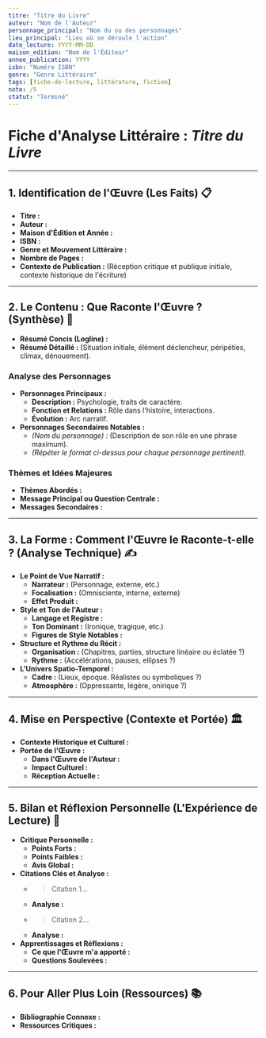 ```yaml
---
titre: "Titre du Livre"
auteur: "Nom de l'Auteur"
personnage_principal: "Nom du ou des personnages"
lieu_principal: "Lieu où se déroule l'action"
date_lecture: YYYY-MM-DD
maison_edition: "Nom de l'Éditeur"
annee_publication: YYYY
isbn: "Numéro ISBN"
genre: "Genre Littéraire"
tags: [fiche-de-lecture, littérature, fiction]
note: /5
statut: "Terminé"
---
```


# Fiche d'Analyse Littéraire : *Titre du Livre*

---

## 1. Identification de l'Œuvre (Les Faits) 📋

- **Titre :**
- **Auteur :**
- **Maison d'Édition et Année :**
- **ISBN :**
- **Genre et Mouvement Littéraire :**
- **Nombre de Pages :**
- **Contexte de Publication :** (Réception critique et publique initiale, contexte historique de l'écriture)

---

## 2. Le Contenu : Que Raconte l'Œuvre ? (Synthèse) 🧠

- **Résumé Concis (Logline) :**
- **Résumé Détaillé :** (Situation initiale, élément déclencheur, péripéties, climax, dénouement).

### Analyse des Personnages

- **Personnages Principaux :**
    - **Description :** Psychologie, traits de caractère.
    - **Fonction et Relations :** Rôle dans l'histoire, interactions.
    - **Évolution :** Arc narratif.
- **Personnages Secondaires Notables :**
    - *(Nom du personnage) :* (Description de son rôle en une phrase maximum).
    - *(Répéter le format ci-dessus pour chaque personnage pertinent).*

### Thèmes et Idées Majeures

- **Thèmes Abordés :**
- **Message Principal ou Question Centrale :**
- **Messages Secondaires :**

---

## 3. La Forme : Comment l'Œuvre le Raconte-t-elle ? (Analyse Technique) ✍️

- **Le Point de Vue Narratif :**
    - **Narrateur :** (Personnage, externe, etc.)
    - **Focalisation :** (Omnisciente, interne, externe)
    - **Effet Produit :**
- **Style et Ton de l'Auteur :**
    - **Langage et Registre :**
    - **Ton Dominant :** (Ironique, tragique, etc.)
    - **Figures de Style Notables :**
- **Structure et Rythme du Récit :**
    - **Organisation :** (Chapitres, parties, structure linéaire ou éclatée ?)
    - **Rythme :** (Accélérations, pauses, ellipses ?)
- **L'Univers Spatio-Temporel :**
    - **Cadre :** (Lieux, époque. Réalistes ou symboliques ?)
    - **Atmosphère :** (Oppressante, légère, onirique ?)

---

## 4. Mise en Perspective (Contexte et Portée) 🏛️

- **Contexte Historique et Culturel :**
- **Portée de l'Œuvre :**
    - **Dans l'Œuvre de l'Auteur :**
    - **Impact Culturel :**
    - **Réception Actuelle :**

---

## 5. Bilan et Réflexion Personnelle (L'Expérience de Lecture) 🌟

- **Critique Personnelle :**
    - **Points Forts :**
    - **Points Faibles :**
    - **Avis Global :**
- **Citations Clés et Analyse :**
    - > Citation 1...
    - **Analyse :**
    - > Citation 2...
    - **Analyse :**
- **Apprentissages et Réflexions :**
    - **Ce que l'Œuvre m'a apporté :**
    - **Questions Soulevées :**

---

## 6. Pour Aller Plus Loin (Ressources) 📚

- **Bibliographie Connexe :**
- **Ressources Critiques :**